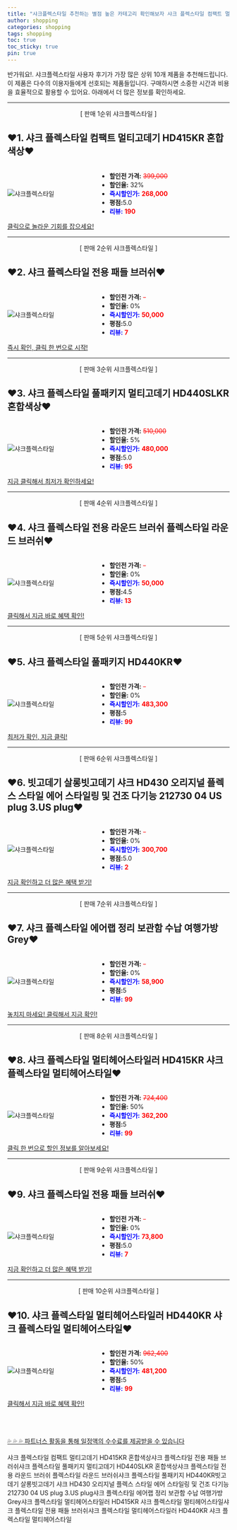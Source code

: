 ```yaml
---
title: "샤크플렉스타일 추천하는 별점 높은 카테고리 확인해보자 샤크 플렉스타일 컴팩트 멀티고데기 HD415KR"
author: shopping
categories: shopping
tags: shopping
toc: true
toc_sticky: true
pin: true
---
```

반가워요!.  샤크플렉스타일 사용자 후기가 가장 많은 상위 10개 제품을 추천해드립니다. 이 제품은 다수의 이용자들에게 선호되는 제품들입니다. 구매하시면 소중한 시간과 비용을 효율적으로 활용할 수 있어요. 아래에서 더 많은 정보를 확인하세요.

---
<p class="toplist" style="margin: 0 auto; display: block; width: fit-content;">[ 판매 1순위 샤크플렉스타일 ]</p>

<h2><strong>❤️1. 샤크 플렉스타일 컴팩트 멀티고데기 HD415KR 혼합색상❤️</strong></h2>

<div style="display: flex; align-items: center;">
    <div style="flex: 0.4;">
        <img src="https://thumbnail7.coupangcdn.com/thumbnails/remote/230x230ex/image/vendor_inventory/4407/3860ebf547ea1c1a6a6da881d93e849c2bc3dc7a9c1de28591a5ae7d5a3b.png" alt="샤크플렉스타일" style="max-width: 100%;">
    </div>
    <div style="flex: 0.6; margin-left: 10px;">
        <ul>
            <li><strong>할인전 가격:</strong> <del style="color: red;">399,000</del></li>
            <li><strong>할인율:</strong> 32%</li>
            <li><span style='color:blue'><strong>즉시할인가:</strong></span> <span style='color:red'><strong>268,000</strong></span></li>
            <li><strong>평점:</strong>5.0</li>
            <li><span style='color:blue'><strong>리뷰:</strong></span> <span style='color:red'><strong>190</strong></span></li>
        </ul>
    </div>
</div>
<div class="center">
    <a href="https://selin100587001.github.io?lptag=AF9450613&subid=githubio&pageKey=7515870974&traceid=V0-153&itemId=19702902535&vendorItemId=89925049945" class="myButton">
        클릭으로 놀라운 기회를 잡으세요!
    </a>
</div>


---
<p class="toplist" style="margin: 0 auto; display: block; width: fit-content;">[ 판매 2순위 샤크플렉스타일 ]</p>

<h2><strong>❤️2. 샤크 플렉스타일 전용 패들 브러쉬❤️</strong></h2>

<div style="display: flex; align-items: center;">
    <div style="flex: 0.4;">
        <img src="https://thumbnail7.coupangcdn.com/thumbnails/remote/230x230ex/image/vendor_inventory/c322/bd5238cc0eb88385483ef88c0578367ff5413dc048cd2c8400d8ce84e08e.jpg" alt="샤크플렉스타일" style="max-width: 100%;">
    </div>
    <div style="flex: 0.6; margin-left: 10px;">
        <ul>
            <li><strong>할인전 가격:</strong> <del style="color: red;">-</del></li>
            <li><strong>할인율:</strong> 0%</li>
            <li><span style='color:blue'><strong>즉시할인가:</strong></span> <span style='color:red'><strong>50,000</strong></span></li>
            <li><strong>평점:</strong>5.0</li>
            <li><span style='color:blue'><strong>리뷰:</strong></span> <span style='color:red'><strong>7</strong></span></li>
        </ul>
    </div>
</div>
<div class="center">
    <a href="https://selin100587001.github.io?lptag=AF9450613&subid=githubio&pageKey=7520940438&traceid=V0-153&itemId=19725542524&vendorItemId=86829591123" class="myButton">
        즉시 확인, 클릭 한 번으로 시작!
    </a>
</div>


---
<p class="toplist" style="margin: 0 auto; display: block; width: fit-content;">[ 판매 3순위 샤크플렉스타일 ]</p>

<h2><strong>❤️3. 샤크 플렉스타일 풀패키지 멀티고데기 HD440SLKR 혼합색상❤️</strong></h2>

<div style="display: flex; align-items: center;">
    <div style="flex: 0.4;">
        <img src="https://thumbnail6.coupangcdn.com/thumbnails/remote/230x230ex/image/vendor_inventory/433e/6891628bc47cb3d0b58b7184ab99a852586b9437ff35e36b5749176f7ad1.jpg" alt="샤크플렉스타일" style="max-width: 100%;">
    </div>
    <div style="flex: 0.6; margin-left: 10px;">
        <ul>
            <li><strong>할인전 가격:</strong> <del style="color: red;">510,000</del></li>
            <li><strong>할인율:</strong> 5%</li>
            <li><span style='color:blue'><strong>즉시할인가:</strong></span> <span style='color:red'><strong>480,000</strong></span></li>
            <li><strong>평점:</strong>5.0</li>
            <li><span style='color:blue'><strong>리뷰:</strong></span> <span style='color:red'><strong>95</strong></span></li>
        </ul>
    </div>
</div>
<div class="center">
    <a href="https://selin100587001.github.io?lptag=AF9450613&subid=githubio&pageKey=7539382055&traceid=V0-153&itemId=19815415630&vendorItemId=90775035390" class="myButton">
        지금 클릭해서 최저가 확인하세요!
    </a>
</div>


---
<p class="toplist" style="margin: 0 auto; display: block; width: fit-content;">[ 판매 4순위 샤크플렉스타일 ]</p>

<h2><strong>❤️4. 샤크 플렉스타일 전용 라운드 브러쉬 플렉스타일 라운드 브러쉬❤️</strong></h2>

<div style="display: flex; align-items: center;">
    <div style="flex: 0.4;">
        <img src="https://thumbnail10.coupangcdn.com/thumbnails/remote/230x230ex/image/vendor_inventory/ada8/6c8d16ed52f3587d0801c66e89f30c8aae5e3f35ca60decc5eab3a7d298e.jpg" alt="샤크플렉스타일" style="max-width: 100%;">
    </div>
    <div style="flex: 0.6; margin-left: 10px;">
        <ul>
            <li><strong>할인전 가격:</strong> <del style="color: red;">-</del></li>
            <li><strong>할인율:</strong> 0%</li>
            <li><span style='color:blue'><strong>즉시할인가:</strong></span> <span style='color:red'><strong>50,000</strong></span></li>
            <li><strong>평점:</strong>4.5</li>
            <li><span style='color:blue'><strong>리뷰:</strong></span> <span style='color:red'><strong>13</strong></span></li>
        </ul>
    </div>
</div>
<div class="center">
    <a href="https://selin100587001.github.io?lptag=AF9450613&subid=githubio&pageKey=7520902181&traceid=V0-153&itemId=19725407356&vendorItemId=86829566964" class="myButton">
        클릭해서 지금 바로 혜택 확인!
    </a>
</div>


---
<p class="toplist" style="margin: 0 auto; display: block; width: fit-content;">[ 판매 5순위 샤크플렉스타일 ]</p>

<h2><strong>❤️5. 샤크 플렉스타일 풀패키지 HD440KR❤️</strong></h2>

<div style="display: flex; align-items: center;">
    <div style="flex: 0.4;">
        <img src="https://thumbnail7.coupangcdn.com/thumbnails/remote/230x230ex/image/vendor_inventory/dd6b/81b0b3092c9dabec9eaaf96d6952f7685d2cfbb3e37bb014d593ba2e6e67.jpg" alt="샤크플렉스타일" style="max-width: 100%;">
    </div>
    <div style="flex: 0.6; margin-left: 10px;">
        <ul>
            <li><strong>할인전 가격:</strong> <del style="color: red;">-</del></li>
            <li><strong>할인율:</strong> 0%</li>
            <li><span style='color:blue'><strong>즉시할인가:</strong></span> <span style='color:red'><strong>483,300</strong></span></li>
            <li><strong>평점:</strong>5</li>
            <li><span style='color:blue'><strong>리뷰:</strong></span> <span style='color:red'><strong>99</strong></span></li>
        </ul>
    </div>
</div>
<div class="center">
    <a href="https://selin100587001.github.io?lptag=AF9450613&subid=githubio&pageKey=8147353190&traceid=V0-153&itemId=23170977073&vendorItemId=90335479434" class="myButton">
        최저가 확인, 지금 클릭!
    </a>
</div>


---
<p class="toplist" style="margin: 0 auto; display: block; width: fit-content;">[ 판매 6순위 샤크플렉스타일 ]</p>

<h2><strong>❤️6. 빗고데기 살롱빗고데기 샤크 HD430 오리지널 플렉스 스타일 에어 스타일링 및 건조 다기능 212730 04 US plug 3.US plug❤️</strong></h2>

<div style="display: flex; align-items: center;">
    <div style="flex: 0.4;">
        <img src="https://thumbnail8.coupangcdn.com/thumbnails/remote/230x230ex/image/vendor_inventory/cd50/88e2701e38c58240b045d677806c0dc9f54e53bfd3603a6ac7c203f504d0.jpg" alt="샤크플렉스타일" style="max-width: 100%;">
    </div>
    <div style="flex: 0.6; margin-left: 10px;">
        <ul>
            <li><strong>할인전 가격:</strong> <del style="color: red;">-</del></li>
            <li><strong>할인율:</strong> 0%</li>
            <li><span style='color:blue'><strong>즉시할인가:</strong></span> <span style='color:red'><strong>300,700</strong></span></li>
            <li><strong>평점:</strong>5.0</li>
            <li><span style='color:blue'><strong>리뷰:</strong></span> <span style='color:red'><strong>2</strong></span></li>
        </ul>
    </div>
</div>
<div class="center">
    <a href="https://selin100587001.github.io?lptag=AF9450613&subid=githubio&pageKey=7589834276&traceid=V0-153&itemId=20053739488&vendorItemId=89202083490" class="myButton">
        지금 확인하고 더 많은 혜택 받기!
    </a>
</div>


---
<p class="toplist" style="margin: 0 auto; display: block; width: fit-content;">[ 판매 7순위 샤크플렉스타일 ]</p>

<h2><strong>❤️7. 샤크 플렉스타일 에어랩 정리 보관함 수납 여행가방 Grey❤️</strong></h2>

<div style="display: flex; align-items: center;">
    <div style="flex: 0.4;">
        <img src="https://thumbnail9.coupangcdn.com/thumbnails/remote/230x230ex/image/vendor_inventory/e9fc/cf2462f5234782da362c5fc7367e7472d91bc8b68fd575f00432a6994b60.jpg" alt="샤크플렉스타일" style="max-width: 100%;">
    </div>
    <div style="flex: 0.6; margin-left: 10px;">
        <ul>
            <li><strong>할인전 가격:</strong> <del style="color: red;">-</del></li>
            <li><strong>할인율:</strong> 0%</li>
            <li><span style='color:blue'><strong>즉시할인가:</strong></span> <span style='color:red'><strong>58,900</strong></span></li>
            <li><strong>평점:</strong>5</li>
            <li><span style='color:blue'><strong>리뷰:</strong></span> <span style='color:red'><strong>99</strong></span></li>
        </ul>
    </div>
</div>
<div class="center">
    <a href="https://selin100587001.github.io?lptag=AF9450613&subid=githubio&pageKey=7875583870&traceid=V0-153&itemId=21524771360&vendorItemId=89275037081" class="myButton">
        놓치지 마세요! 클릭해서 지금 확인!
    </a>
</div>


---
<p class="toplist" style="margin: 0 auto; display: block; width: fit-content;">[ 판매 8순위 샤크플렉스타일 ]</p>

<h2><strong>❤️8. 샤크 플렉스타일 멀티헤어스타일러 HD415KR 샤크 플렉스타일 멀티헤어스타일❤️</strong></h2>

<div style="display: flex; align-items: center;">
    <div style="flex: 0.4;">
        <img src="https://thumbnail7.coupangcdn.com/thumbnails/remote/230x230ex/image/vendor_inventory/2ba4/2acf946df7ae75c16dad0bc94c1a42e9b724e8928de830a254d89d07bca8.jpg" alt="샤크플렉스타일" style="max-width: 100%;">
    </div>
    <div style="flex: 0.6; margin-left: 10px;">
        <ul>
            <li><strong>할인전 가격:</strong> <del style="color: red;">724,400</del></li>
            <li><strong>할인율:</strong> 50%</li>
            <li><span style='color:blue'><strong>즉시할인가:</strong></span> <span style='color:red'><strong>362,200</strong></span></li>
            <li><strong>평점:</strong>5</li>
            <li><span style='color:blue'><strong>리뷰:</strong></span> <span style='color:red'><strong>99</strong></span></li>
        </ul>
    </div>
</div>
<div class="center">
    <a href="https://selin100587001.github.io?lptag=AF9450613&subid=githubio&pageKey=8245854987&traceid=V0-153&itemId=23733105098&vendorItemId=90757863233" class="myButton">
        클릭 한 번으로 할인 정보를 알아보세요!
    </a>
</div>


---
<p class="toplist" style="margin: 0 auto; display: block; width: fit-content;">[ 판매 9순위 샤크플렉스타일 ]</p>

<h2><strong>❤️9. 샤크 플렉스타일 전용 패들 브러쉬❤️</strong></h2>

<div style="display: flex; align-items: center;">
    <div style="flex: 0.4;">
        <img src="https://thumbnail8.coupangcdn.com/thumbnails/remote/230x230ex/image/vendor_inventory/8e81/528d1c155448408af6d61bb86a76c74054b1704a4bdce008186dd825d969.jpg" alt="샤크플렉스타일" style="max-width: 100%;">
    </div>
    <div style="flex: 0.6; margin-left: 10px;">
        <ul>
            <li><strong>할인전 가격:</strong> <del style="color: red;">-</del></li>
            <li><strong>할인율:</strong> 0%</li>
            <li><span style='color:blue'><strong>즉시할인가:</strong></span> <span style='color:red'><strong>73,800</strong></span></li>
            <li><strong>평점:</strong>5.0</li>
            <li><span style='color:blue'><strong>리뷰:</strong></span> <span style='color:red'><strong>7</strong></span></li>
        </ul>
    </div>
</div>
<div class="center">
    <a href="https://selin100587001.github.io?lptag=AF9450613&subid=githubio&pageKey=7520940438&traceid=V0-153&itemId=23742728114&vendorItemId=90767317955" class="myButton">
        지금 확인하고 더 많은 혜택 받기!
    </a>
</div>


---
<p class="toplist" style="margin: 0 auto; display: block; width: fit-content;">[ 판매 10순위 샤크플렉스타일 ]</p>

<h2><strong>❤️10. 샤크 플렉스타일 멀티헤어스타일러 HD440KR 샤크 플렉스타일 멀티헤어스타일❤️</strong></h2>

<div style="display: flex; align-items: center;">
    <div style="flex: 0.4;">
        <img src="https://thumbnail9.coupangcdn.com/thumbnails/remote/230x230ex/image/vendor_inventory/d55d/9028ed755762df0761229ff6bd6e826324ba0060c8e1b99db714c2571d12.jpg" alt="샤크플렉스타일" style="max-width: 100%;">
    </div>
    <div style="flex: 0.6; margin-left: 10px;">
        <ul>
            <li><strong>할인전 가격:</strong> <del style="color: red;">962,400</del></li>
            <li><strong>할인율:</strong> 50%</li>
            <li><span style='color:blue'><strong>즉시할인가:</strong></span> <span style='color:red'><strong>481,200</strong></span></li>
            <li><strong>평점:</strong>5</li>
            <li><span style='color:blue'><strong>리뷰:</strong></span> <span style='color:red'><strong>99</strong></span></li>
        </ul>
    </div>
</div>
<div class="center">
    <a href="https://selin100587001.github.io?lptag=AF9450613&subid=githubio&pageKey=8245854506&traceid=V0-153&itemId=23733102887&vendorItemId=90757861023" class="myButton">
        클릭해서 지금 바로 혜택 확인!
    </a>
</div>

<br><br><br>[💦 💦 💦 파트너스 활동을 통해 일정액의 수수료를 제공받을 수 있습니다](https://link.coupang.com/a/bcpT2c)<br><br>샤크 플렉스타일 컴팩트 멀티고데기 HD415KR 혼합색상샤크 플렉스타일 전용 패들 브러쉬샤크 플렉스타일 풀패키지 멀티고데기 HD440SLKR 혼합색상샤크 플렉스타일 전용 라운드 브러쉬 플렉스타일 라운드 브러쉬샤크 플렉스타일 풀패키지 HD440KR빗고데기 살롱빗고데기 샤크 HD430 오리지널 플렉스 스타일 에어 스타일링 및 건조 다기능 212730 04 US plug 3.US plug샤크 플렉스타일 에어랩 정리 보관함 수납 여행가방 Grey샤크 플렉스타일 멀티헤어스타일러 HD415KR 샤크 플렉스타일 멀티헤어스타일샤크 플렉스타일 전용 패들 브러쉬샤크 플렉스타일 멀티헤어스타일러 HD440KR 샤크 플렉스타일 멀티헤어스타일